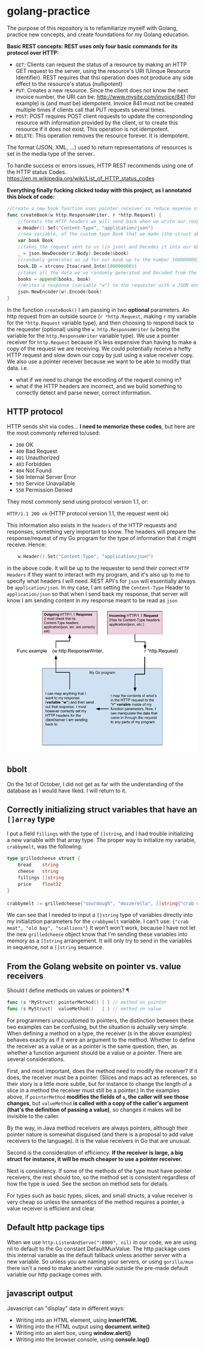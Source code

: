 # golang-practice

The purpose of this repository is to refamiliarize myself with Golang, practice new concepts, and create foundations for my Golang education.

**Basic REST concepts:
REST uses only four basic commands for its protocol over HTTP:**

- `GET`: Clients can request the status of a resource by making an HTTP GET request to the server, using the resource's URI (Uinque Resource Identifier). REST requires that thsi operation does not produce any side effect to the resource's status (nullipotent)
- `PUT`: Creates a new resource. Since the client does not know the next invoice number, the URI can be: http://www.mysite.com/invoice/841 (for example) is (and must be) idempotent. Invoice 841 must not be created multiple times if clients call that PUT requests several times.
- `POST`: POST requires POST client requests to update the corresponding resource with information provided by the client, or to create this resource if it does not exist. This operation is not idempotent.
- `DELETE`: This operation removes the resource forever. It is idempotent.

The format (JSON, XML, ...) used to return representations of resources is set in the media type of the server..

To handle success or errors issues, HTTP REST recommends using one of the HTTP status Codes. https://en.m.wikipedia.org/wiki/List_of_HTTP_status_codes

**Everything finally fucking clicked today with this project, as I annotated this block of code:**

```go
//Create a new book function uses pointer receiver so reduce expense of reading. we don't need a copy of the request bogging down our throughput
func createBook(w http.ResponseWriter, r *http.Request) {
	//formats the HTTP headers we will send back when we write our response
	w.Header().Set("Content-Type", "application/json")
	//new variable, of the custom type Book that we made (the struct above)
	var book Book
	//takes the request sent to us (in json) and Decodes it into our &book variable we declared
	_ = json.NewDecoder(r.Body).Decode(&book)
	//randomly generates an id for our book up to the number 100000000, then applies to the "ID" of our book variable (mock id - not safe)
	book.ID = strconv.Itoa(rand.Intn(100000000))
	//takes all the data we've randomly generated and Decoded from the JSON request sent, and appends it into our []books array of Book type objects
	books = append(books, book)
	//Writes a response (variable "w") to the requester with a JSON encoding of the book variable we created through this process
	json.NewEncoder(w).Encode(book)
}
```

In the function `createBook()` I am passing in two **optional** parameters. An http request from an outside source (`r *http.Request`, making `r` my variable for the `*http.Request` variable type), and then choosing to respond back to the requester (optional) using the `w http.ResponseWriter` (`w` being the variable for the `http.ResponseWriter` variable type). We use a pointer receiver for `http.Request` because it's less expensive than having to make a copy of the request we are receiving. We could potentially receive a hefty HTTP request and slow down our copy by just using a value receiver copy. We also use a pointer receiver because we want to be able to modify that data. i.e.
- what if we need to change the encoding of the request coming in?
- what if the HTTP headers are incorrect, and we build something to correctly detect and parse newer, correct information.

## HTTP protocol
HTTP sends shit via codes... **I need to memorize these codes**, but here are the most commonly referred to/used:
- `200` OK
- `400` Bad Request
- `401` Unauthorized
- `403` Forbidden
- `404` Not Found
- `500` Internal Server Error
- `503` Service Unavailable
- `550` Permission Denied

They most commonly send using protocol version 1.1, or:

`HTTP/1.1 200 ok` (HTTP protocol version 1.1, the request went ok)

This information also exists in the `headers` of the HTTP requests and responses, something very important to know. The headers will prepare the response/request of my Go program for the type of information that it might receive. Hence:

```go
    w.Header().Set("Content-Type", "application/json")
```

in the above code. It will be up to the requester to send their correct `HTTP Headers` if they want to interact with my program, and it's also up to me to specify what headers I will need. REST API's for `json` will essentially always be `application/json`. In my case, I am setting the `Content-Type` Header to `application/json` so that when I send back my response, that server will know I am sending content in my response meant to be read as `json`

![](2018-09-30-REST-API-testing/README-img/Golang-HTTP-data-flow.png)

## bbolt

On the 1st of October, I did not get as far with the understanding of the database as I would have liked. I will return to it.

## Correctly initializing struct variables that have an `[]array` type

I put a field `fillings` with the type of `[]string`, and I had trouble initializing a new variable with that array type. The proper way to initialize my variable, `crabbymelt`, was the following:

```go
type grilledcheese struct {
	bread    string
	cheese   string
	fillings []string
	price    float32
}

crabbymelt := grilledcheese{"sourdough", "mozzerella", []string{"crab meat", "old bay", "scallions"}, 8.99}
```

We can see that I needed to input a `[]string` type of variables directly into my initializtion parameters for the `crabbymelt` variable. I can't use: `{"crab meat", "old bay", "scallions"}` It won't won't work, because I have not let the new `grilledcheese` object know that I'm sending these variables into memory as a `[]string` arrangement. It will only try to send in the variables in sequence, not a `[]string` sequence.

## From the Golang website on pointer vs. value receivers
Should I define methods on values or pointers? ¶
```go
func (s *MyStruct) pointerMethod() { } // method on pointer
func (s MyStruct)  valueMethod()   { } // method on value
```
For programmers unaccustomed to pointers, the distinction between these two examples can be confusing, but the situation is actually very simple. When defining a method on a type, the receiver (s in the above examples) behaves exactly as if it were an argument to the method. Whether to define the receiver as a value or as a pointer is the same question, then, as whether a function argument should be a value or a pointer. There are several considerations.

First, and most important, does the method need to modify the receiver? If it does, the receiver must be a pointer. (Slices and maps act as references, so their story is a little more subtle, but for instance to change the length of a slice in a method the receiver must still be a pointer.) In the examples above, if `pointerMethod` **modifies the fields of `s`, the caller will see those changes**, but `valueMethod` **is called with a copy of the caller's argument (that's the definition of passing a value)**, so changes it makes will be invisible to the caller.

By the way, in Java method receivers are always pointers, although their pointer nature is somewhat disguised (and there is a proposal to add value receivers to the language). It is the value receivers in Go that are unusual.

Second is the consideration of efficiency. **If the receiver is large, a big struct for instance, it will be much cheaper to use a pointer receiver.**

Next is consistency. If some of the methods of the type must have pointer receivers, the rest should too, so the method set is consistent regardless of how the type is used. See the section on method sets for details.

For types such as basic types, slices, and small structs, a value receiver is very cheap so unless the semantics of the method requires a pointer, a value receiver is efficient and clear.

## Default http package tips
When we use `http.ListenAndServe(":8000", nil)` in our code, we are using nil to default to the Go constant DefaultMuxValue. The http package uses this internal variable as the default fallback unless another server with a new variable. So unless you are naming your servers, or using `gorilla/mux` there isn't a need to make another variable outside the pre-made default variable our http package comes with.

## javascript output

Javascript can "display" data in different ways:

- Writing into an HTML element, using **innerHTML**
- Writing into the HTML output using **document.write()**
- Writing into an alert box, using **window.alert()**
- Writing into the browser console, using **console.log()**